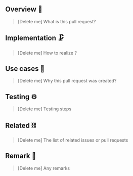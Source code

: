 <!-- This template is managed by terraform. https://github.com/hayas1/tfgh -->

## Overview :rocket:
> [Delete me] What is this pull request?

## Implementation :clamp:
> [Delete me] How to realize ?

## Use cases :chopsticks:
> [Delete me] Why this pull request was created?

## Testing :gear:
> [Delete me] Testing steps

## Related :chains:
> [Delete me] The list of related issues or pull requests

## Remark :eyes:
> [Delete me] Any remarks
